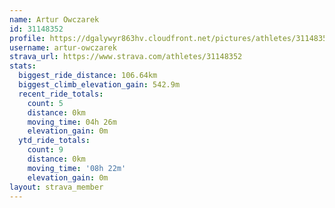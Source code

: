 ```yaml
---
name: Artur Owczarek
id: 31148352
profile: https://dgalywyr863hv.cloudfront.net/pictures/athletes/31148352/15906846/1/large.jpg
username: artur-owczarek
strava_url: https://www.strava.com/athletes/31148352
stats:
  biggest_ride_distance: 106.64km
  biggest_climb_elevation_gain: 542.9m
  recent_ride_totals:
    count: 5
    distance: 0km
    moving_time: 04h 26m
    elevation_gain: 0m
  ytd_ride_totals:
    count: 9
    distance: 0km
    moving_time: '08h 22m'
    elevation_gain: 0m
layout: strava_member
--- 
```

